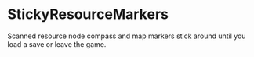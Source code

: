 # StickyResourceMarkers
Scanned resource node compass and map markers stick around until you load a save or leave the game.
